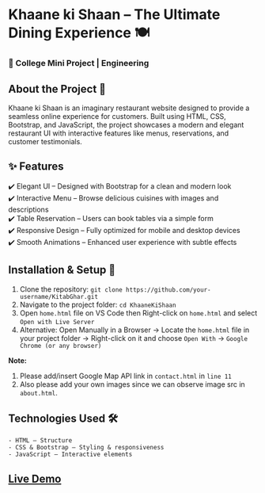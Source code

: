 # Khaane ki Shaan – The Ultimate Dining Experience 🍽️

### 📌 College Mini Project | Engineering

## About the Project 📖

Khaane ki Shaan is an imaginary restaurant website designed to provide a seamless online experience for customers. Built using HTML, CSS, Bootstrap, and JavaScript, the project showcases a modern and elegant restaurant UI with interactive features like menus, reservations, and customer testimonials.

## ✨ Features

✔️ Elegant UI – Designed with Bootstrap for a clean and modern look  
✔️ Interactive Menu – Browse delicious cuisines with images and descriptions  
✔️ Table Reservation – Users can book tables via a simple form  
✔️ Responsive Design – Fully optimized for mobile and desktop devices  
✔️ Smooth Animations – Enhanced user experience with subtle effects  

## Installation & Setup 🚀  

1. Clone the repository: `git clone https://github.com/your-username/KitabGhar.git`
2. Navigate to the project folder: `cd KhaaneKiShaan`
3. Open `home.html` file on VS Code then Right-click on `home.html` and select `Open with Live Server`
4. Alternative: Open Manually in a Browser → Locate the `home.html` file in your project folder → Right-click on it and choose `Open With` → `Google Chrome (or any browser)`

**Note:**
1. Please add/insert Google Map API link in `contact.html` in `line 11`
2. Also please add your own images since we can observe image src in `about.html`.

## Technologies Used 🛠️
```
- HTML – Structure
- CSS & Bootstrap – Styling & responsiveness
- JavaScript – Interactive elements
```

## [Live Demo](https://khaanekishaan.netlify.app)

